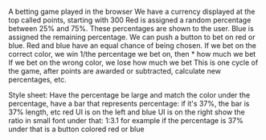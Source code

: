 A betting game played in the browser
We have a currency displayed at the top called points, starting with 300
Red is assigned a random percentage between 25% and 75%.
These percentages are shown to the user.
Blue is assigned the remaining percentage.
We can push a button to bet on red or blue.
Red and blue have an equal chance of being chosen.
If we bet on the correct color, we win 1/the percentage we bet on, then * how much we bet
If we bet on the wrong color, we lose how much we bet
This is one cycle of the game, after points are awarded or subtracted, calculate new percentages, etc.

Style sheet:
Have the percentage be large and match the color
under the percentage, have a bar that represents percentage: if it's 37%, the bar is 37% length, etc
red UI is on the left and blue UI is on the right
show the ratio in small font under that: 1:3.1 for example if the percentage is 37%
under that is a button colored red or blue